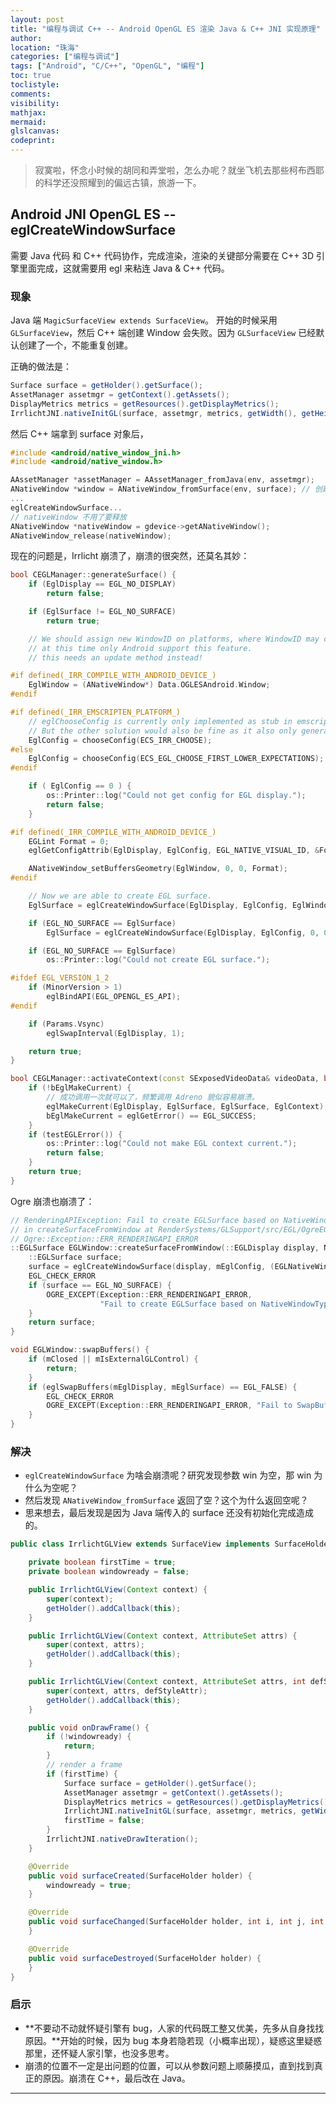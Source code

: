 ```yaml
---
layout: post
title: "编程与调试 C++ -- Android OpenGL ES 渲染 Java & C++ JNI 实现原理"
author:
location: "珠海"
categories: ["编程与调试"]
tags: ["Android", "C/C++", "OpenGL", "编程"]
toc: true
toclistyle:
comments:
visibility:
mathjax:
mermaid:
glslcanvas:
codeprint:
---
```


> 寂寞啦，怀念小时候的胡同和弄堂啦，怎么办呢？就坐飞机去那些柯布西耶的科学还没照耀到的偏远古镇，旅游一下。


## Android JNI OpenGL ES -- eglCreateWindowSurface

需要 Java 代码 和 C++ 代码协作，完成渲染，渲染的关键部分需要在 C++ 3D 引擎里面完成，这就需要用 egl 来粘连 Java & C++ 代码。


### 现象

Java 端 `MagicSurfaceView extends SurfaceView`。
开始的时候采用 `GLSurfaceView`，然后 C++ 端创建 Window 会失败。因为 `GLSurfaceView` 已经默认创建了一个，不能重复创建。

正确的做法是：

```java
Surface surface = getHolder().getSurface();
AssetManager assetmgr = getContext().getAssets();
DisplayMetrics metrics = getResources().getDisplayMetrics();
IrrlichtJNI.nativeInitGL(surface, assetmgr, metrics, getWidth(), getHeight());
```

然后 C++ 端拿到 surface 对象后，

```cpp
#include <android/native_window_jni.h>
#include <android/native_window.h>

AAssetManager *assetManager = AAssetManager_fromJava(env, assetmgr);
ANativeWindow *window = ANativeWindow_fromSurface(env, surface); // 创建 window 对象
...
eglCreateWindowSurface...
// nativeWindow 不用了要释放
ANativeWindow *nativeWindow = gdevice->getANativeWindow();
ANativeWindow_release(nativeWindow);
```

现在的问题是，Irrlicht 崩溃了，崩溃的很突然，还莫名其妙：

```cpp
bool CEGLManager::generateSurface() {
    if (EglDisplay == EGL_NO_DISPLAY)
        return false;

    if (EglSurface != EGL_NO_SURFACE)
        return true;

    // We should assign new WindowID on platforms, where WindowID may change at runtime,
    // at this time only Android support this feature.
    // this needs an update method instead!

#if defined(_IRR_COMPILE_WITH_ANDROID_DEVICE_)
    EglWindow = (ANativeWindow*) Data.OGLESAndroid.Window;
#endif

#if defined(_IRR_EMSCRIPTEN_PLATFORM_)
    // eglChooseConfig is currently only implemented as stub in emscripten (version 1.37.22 at point of writing)
    // But the other solution would also be fine as it also only generates a single context so there is not much to choose from.
    EglConfig = chooseConfig(ECS_IRR_CHOOSE);
#else
    EglConfig = chooseConfig(ECS_EGL_CHOOSE_FIRST_LOWER_EXPECTATIONS);
#endif

    if ( EglConfig == 0 ) {
        os::Printer::log("Could not get config for EGL display.");
        return false;
    }

#if defined(_IRR_COMPILE_WITH_ANDROID_DEVICE_)
    EGLint Format = 0;
    eglGetConfigAttrib(EglDisplay, EglConfig, EGL_NATIVE_VISUAL_ID, &Format);

    ANativeWindow_setBuffersGeometry(EglWindow, 0, 0, Format);
#endif

    // Now we are able to create EGL surface.
    EglSurface = eglCreateWindowSurface(EglDisplay, EglConfig, EglWindow, 0);

    if (EGL_NO_SURFACE == EglSurface)
        EglSurface = eglCreateWindowSurface(EglDisplay, EglConfig, 0, 0);

    if (EGL_NO_SURFACE == EglSurface)
        os::Printer::log("Could not create EGL surface.");

#ifdef EGL_VERSION_1_2
    if (MinorVersion > 1)
        eglBindAPI(EGL_OPENGL_ES_API);
#endif

    if (Params.Vsync)
        eglSwapInterval(EglDisplay, 1);

    return true;
}

bool CEGLManager::activateContext(const SExposedVideoData& videoData, bool restorePrimaryOnZero) {
    if (!bEglMakeCurrent) {
        // 成功调用一次就可以了，频繁调用 Adreno 貌似容易崩溃。
        eglMakeCurrent(EglDisplay, EglSurface, EglSurface, EglContext);
        bEglMakeCurrent = eglGetError() == EGL_SUCCESS;
    }
    if (testEGLError()) {
        os::Printer::log("Could not make EGL context current.");
        return false;
    }
    return true;
}
```

Ogre 崩溃也崩溃了：

```cpp
// RenderingAPIException: Fail to create EGLSurface based on NativeWindowType
// in createSurfaceFromWindow at RenderSystems/GLSupport/src/EGL/OgreEGLWindow.cpp (line 217)
// Ogre::Exception::ERR_RENDERINGAPI_ERROR
::EGLSurface EGLWindow::createSurfaceFromWindow(::EGLDisplay display, NativeWindowType win) {
    ::EGLSurface surface;
    surface = eglCreateWindowSurface(display, mEglConfig, (EGLNativeWindowType) win, NULL);
    EGL_CHECK_ERROR
    if (surface == EGL_NO_SURFACE) {
        OGRE_EXCEPT(Exception::ERR_RENDERINGAPI_ERROR,
                    "Fail to create EGLSurface based on NativeWindowType");
    }
    return surface;
}

void EGLWindow::swapBuffers() {
    if (mClosed || mIsExternalGLControl) {
        return;
    }
    if (eglSwapBuffers(mEglDisplay, mEglSurface) == EGL_FALSE) {
        EGL_CHECK_ERROR
        OGRE_EXCEPT(Exception::ERR_RENDERINGAPI_ERROR, "Fail to SwapBuffers");
    }
}
```


### 解决

* `eglCreateWindowSurface` 为啥会崩溃呢？研究发现参数 win 为空，那 win 为什么为空呢？
* 然后发现 `ANativeWindow_fromSurface` 返回了空？这个为什么返回空呢？
* 思来想去，最后发现是因为 Java 端传入的 surface 还没有初始化完成造成的。

```java
public class IrrlichtGLView extends SurfaceView implements SurfaceHolder.Callback {

    private boolean firstTime = true;
    private boolean windowready = false;

    public IrrlichtGLView(Context context) {
        super(context);
        getHolder().addCallback(this);
    }

    public IrrlichtGLView(Context context, AttributeSet attrs) {
        super(context, attrs);
        getHolder().addCallback(this);
    }

    public IrrlichtGLView(Context context, AttributeSet attrs, int defStyleAttr) {
        super(context, attrs, defStyleAttr);
        getHolder().addCallback(this);
    }

    public void onDrawFrame() {
        if (!windowready) {
            return;
        }
        // render a frame
        if (firstTime) {
            Surface surface = getHolder().getSurface();
            AssetManager assetmgr = getContext().getAssets();
            DisplayMetrics metrics = getResources().getDisplayMetrics();
            IrrlichtJNI.nativeInitGL(surface, assetmgr, metrics, getWidth(), getHeight());
            firstTime = false;
        }
        IrrlichtJNI.nativeDrawIteration();
    }

    @Override
    public void surfaceCreated(SurfaceHolder holder) {
        windowready = true;
    }

    @Override
    public void surfaceChanged(SurfaceHolder holder, int i, int j, int k) {
    }

    @Override
    public void surfaceDestroyed(SurfaceHolder holder) {
    }
}
```


### 启示

* **不要动不动就怀疑引擎有 bug，人家的代码既工整又优美，先多从自身找找原因。**开始的时候，因为 bug 本身若隐若现（小概率出现），疑惑这里疑惑那里，还怀疑人家引擎，也没多思考。
* 崩溃的位置不一定是出问题的位置，可以从参数问题上顺藤摸瓜，直到找到真正的原因。崩溃在 C++，最后改在 Java。



<hr class='reviewline'/>
<p class='reviewtip'><script type='text/javascript' src='{% include relref.html url="/assets/reviewjs/blogs/2021-02-20-Android-opengles-jni-render.md.js" %}'></script></p>
